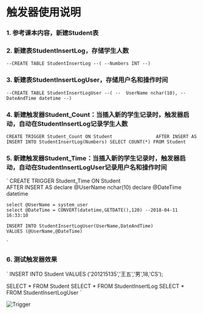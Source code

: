 # 触发器使用说明
### 1. 参考课本内容，新建Student表
### 2. 新建表StudentInsertLog，存储学生人数
`
--CREATE TABLE StudentInsertLog
--(
--Numbers INT
--)
`
### 3. 新建表StudentInsertLogUser，存储用户名和操作时间
`
--CREATE TABLE StudentInsertLogUser
--(
--  UserName nchar(10),
--  DateAndTime datetime
--)
`
### 4. 新建触发器Student_Count：当插入新的学生记录时，触发器启动，自动在StudentInsertLog记录学生人数
`
CREATE TRIGGER Student_Count
ON Student  	         
AFTER
INSERT
AS 
    INSERT INTO StudentInsertLog(Numbers)
	  SELECT COUNT(*) FROM Student
`  
### 5. 新建触发器Student_Time：当插入新的学生记录时，触发器启动，自动在StudentInsertLogUser记录用户名和操作时间
`
CREATE TRIGGER Student_Time
ON Student  	         
AFTER
INSERT
AS 
	declare @UserName    nchar(10)
	declare @DateTime    datetime

	select @UserName = system_user
	select @DateTime = CONVERT(datetime,GETDATE(),120) --2018-04-11 16:33:10

	INSERT INTO StudentInsertLogUser(UserName,DateAndTime)
	VALUES (@UserName,@DateTime)
`  
### 6. 测试触发器效果
`
INSERT
INTO  Student
VALUES ('201215135','王五','男',18,'CS');

SELECT * FROM Student
SELECT * FROM StudentInsertLog
SELECT * FROM StudentInsertLogUser
`

![Trigger](https://github.com/HBU/DataBase/blob/master/SQL/Trigger/trigger.jpg)

